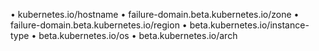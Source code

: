 • kubernetes.io/hostname
• failure-domain.beta.kubernetes.io/zone
• failure-domain.beta.kubernetes.io/region
• beta.kubernetes.io/instance-type
• beta.kubernetes.io/os
• beta.kubernetes.io/arch